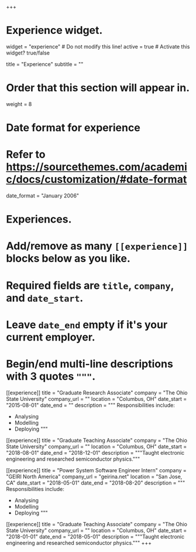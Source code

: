 +++
# Experience widget.
widget = "experience"  # Do not modify this line!
active = true  # Activate this widget? true/false

title = "Experience"
subtitle = ""

# Order that this section will appear in.
weight = 8

# Date format for experience
#   Refer to https://sourcethemes.com/academic/docs/customization/#date-format
date_format = "January 2006"

# Experiences.
#   Add/remove as many `[[experience]]` blocks below as you like.
#   Required fields are `title`, `company`, and `date_start`.
#   Leave `date_end` empty if it's your current employer.
#   Begin/end multi-line descriptions with 3 quotes `"""`.
[[experience]]
  title = "Graduate Research Associate"
  company = "The Ohio State University"
  company_url = ""
  location = "Columbus, OH"
  date_start = "2015-08-01"
  date_end = ""
  description = """
  Responsibilities include:
  
  * Analysing
  * Modelling
  * Deploying
  """

[[experience]]
  title = "Graduate Teaching Associate"
  company = "The Ohio State University"
  company_url = ""
  location = "Columbus, OH"
  date_start = "2018-08-01"
  date_end = "2018-12-01"
  description = """Taught electronic engineering and researched semiconductor physics."""
  
  [[experience]]
  title = "Power System Software Engineer Intern"
  company = "GEIRI North America"
  company_url = "geirina.net"
  location = "San Jose, CA"
  date_start = "2018-05-01"
  date_end = "2018-08-20"
  description = """
  Responsibilities include:
  
  * Analysing
  * Modelling
  * Deploying
  """

[[experience]]
  title = "Graduate Teaching Associate"
  company = "The Ohio State University"
  company_url = ""
  location = "Columbus, OH"
  date_start = "2018-01-01"
  date_end = "2018-05-01"
  description = """Taught electronic engineering and researched semiconductor physics."""
+++
